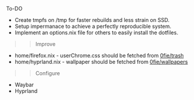 To-DO
- Create tmpfs on /tmp for faster rebuilds and less strain on SSD.
- Setup impermanace to achieve a perfectly reproducible system.
- Implement an options.nix file for others to easily install the dotfiles.

>> Improve
- home/firefox.nix - userChrome.css should be fetched from [0fie/trash](github.com/0fie/trash)
- home/hyprland.nix - wallpaper should be fetched from [0fie/wallpapers](github.com/0fie/wallpapers)

>> Configure
- Waybar
- Hyprland
